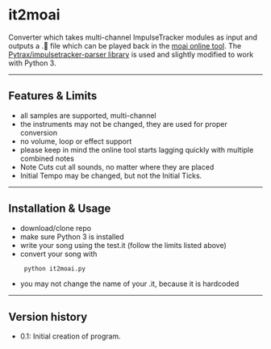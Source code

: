 # it2moai

Converter which takes multi-channel ImpulseTracker modules as input and outputs a .🗿 file
which can be played back in the [moai online tool](https://gdcolon.com/%F0%9F%97%BF). The [Pytrax/impulsetracker-parser library](https://github.com/ramen/pytrax) is used and
slightly modified to work with Python 3.

-------

## Features & Limits
- all samples are supported, multi-channel
- the instruments may not be changed, they are used for proper conversion
- no volume, loop or effect support
- please keep in mind the online tool starts lagging quickly with multiple combined notes
- Note Cuts cut all sounds, no matter where they are placed
- Initial Tempo may be changed, but not the Initial Ticks.
-------

## Installation & Usage
- download/clone repo 
- make sure Python 3 is installed
- write your song using the test.it (follow the limits listed above)
- convert your song with
  ```bash
   python it2moai.py
  ```
- you may not change the name of your .it, because it is hardcoded

-------
## Version history

* 0.1: Initial creation of program.